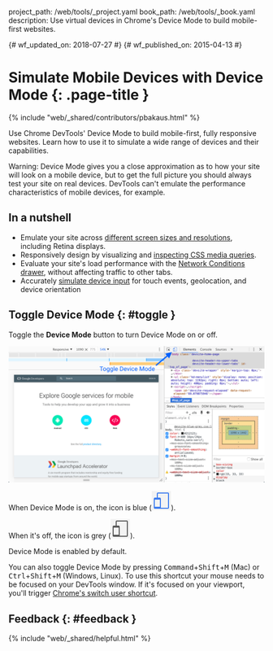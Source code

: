 project_path: /web/tools/_project.yaml
book_path: /web/tools/_book.yaml
description: Use virtual devices in Chrome's Device Mode to build mobile-first websites.

{# wf_updated_on: 2018-07-27 #}
{# wf_published_on: 2015-04-13 #}

# Simulate Mobile Devices with Device Mode {: .page-title }

{% include "web/_shared/contributors/pbakaus.html" %}

Use Chrome DevTools' Device Mode to build mobile-first, fully responsive websites. Learn how to use it to simulate a wide range of devices and their capabilities.

Warning: Device Mode gives you a close approximation as to how your site
will look on a mobile device, but to get the full picture you should always
test your site on real devices. DevTools can't emulate the performance
characteristics of mobile devices, for example.


## In a nutshell

* Emulate your site across [different screen sizes and resolutions](/web/tools/chrome-devtools/device-mode/emulate-mobile-viewports), including Retina displays.
* Responsively design by visualizing and [inspecting CSS media queries](/web/tools/chrome-devtools/iterate/device-mode/media-queries).
* Evaluate your site's load performance with the [Network Conditions drawer](emulate-mobile-viewports#network), without affecting traffic to other tabs.
* Accurately [simulate device input](/web/tools/chrome-devtools/device-mode/device-input-and-sensors) for touch events, geolocation, and device orientation

## Toggle Device Mode {: #toggle }

Toggle the **Device Mode** button to turn Device Mode on or off.

![Initial start for device mode](imgs/device-mode-initial-view.png)

When Device Mode is on, the icon is blue
(![device mode on](imgs/device-mode-on.png)).

When it's off, the icon is grey
(![device mode off](imgs/device-mode-off.png)).

Device Mode is enabled by default. 

You can also toggle Device Mode by pressing
<kbd>Command</kbd>+<kbd>Shift</kbd>+<kbd>M</kbd> (Mac) or
<kbd>Ctrl</kbd>+<kbd>Shift</kbd>+<kbd>M</kbd> (Windows, Linux).
To use this shortcut your mouse needs to be focused on your DevTools window.
If it's focused on your viewport, you'll trigger [Chrome's switch user
shortcut](https://support.google.com/chrome/answer/157179).


## Feedback {: #feedback }

{% include "web/_shared/helpful.html" %}
